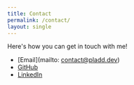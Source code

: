 ```yaml
---
title: Contact
permalink: /contact/
layout: single
---
```


Here's how you can get in touch with me!

- [Email](mailto: contact@pladd.dev)
- [GitHub](https://github.com/itspladd/)
- [LinkedIn](https://www.linkedin.com/in/paul-ladd-b3ab77b4/)
